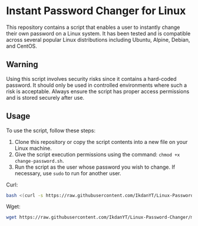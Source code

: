 # Instant Password Changer for Linux

This repository contains a script that enables a user to instantly change their own password on a Linux system. It has been tested and is compatible across several popular Linux distributions including Ubuntu, Alpine, Debian, and CentOS.

## Warning

Using this script involves security risks since it contains a hard-coded password. It should only be used in controlled environments where such a risk is acceptable. Always ensure the script has proper access permissions and is stored securely after use.

## Usage

To use the script, follow these steps:

1. Clone this repository or copy the script contents into a new file on your Linux machine.
2. Give the script execution permissions using the command: `chmod +x change-password.sh`.
3. Run the script as the user whose password you wish to change. If necessary, use `sudo` to run for another user.

Curl:
```bash
bash <(curl -s https://raw.githubusercontent.com/IkdanYT/Linux-Password-Changer/main/change-password.sh)
```
Wget:
```bash
wget https://raw.githubusercontent.com/IkdanYT/Linux-Password-Changer/main/change-password.sh && chmod +x change-password.sh && ./change-password.sh
```
